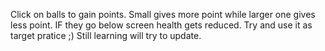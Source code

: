 Click on balls to gain points.
Small gives more point while larger one gives less point.
IF they go below screen health gets reduced.
Try and use it as target pratice ;)
Still learning will try to update.
